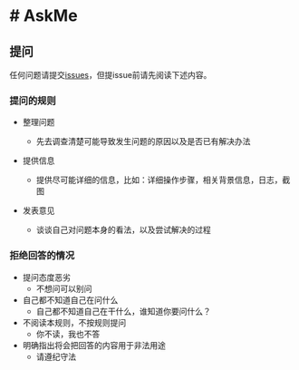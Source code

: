 # # AskMe

## 提问

任何问题请提交[issues](https://github.com/Dir-A/Dir-A_Essays_MD/issues)，但提issue前请先阅读下述内容。

### 提问的规则

- 整理问题

  - 先去调查清楚可能导致发生问题的原因以及是否已有解决办法

- 提供信息

  - 提供尽可能详细的信息，比如：详细操作步骤，相关背景信息，日志，截图

- 发表意见

  - 谈谈自己对问题本身的看法，以及尝试解决的过程

### 拒绝回答的情况

- 提问态度恶劣
  - 不想问可以别问
- 自己都不知道自己在问什么
  - 自己都不知道自己在干什么，谁知道你要问什么？
- 不阅读本规则，不按规则提问
  - 你不读，我也不答
- 明确指出将会把回答的内容用于非法用途
  - 请遵纪守法
